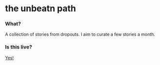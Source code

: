# the unbeatn path 

### What?
A collection of stories from dropouts. I aim to curate a few stories a month. 

### Is this live?
[Yes!](http://theunbeatnpath.xyz)
